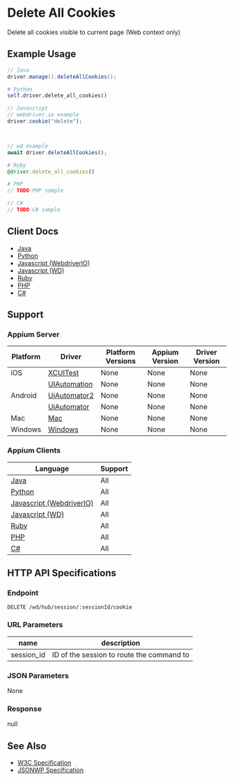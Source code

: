 # Delete All Cookies

Delete all cookies visible to current page (Web context only)
## Example Usage

```java
// Java
driver.manage().deleteAllCookies();

```

```python
# Python
self.driver.delete_all_cookies()

```

```javascript
// Javascript
// webdriver.io example
driver.cookie("delete");



// wd example
await driver.deleteAllCookies();

```

```ruby
# Ruby
@driver.delete_all_cookies()

```

```php
# PHP
// TODO PHP sample

```

```csharp
// C#
// TODO C# sample

```



## Client Docs

 * [Java](https://seleniumhq.github.io/selenium/docs/api/java/org/openqa/selenium/remote/RemoteWebDriver.RemoteWebDriverOptions.html#deleteAllCookies--) 
 * [Python](http://selenium-python.readthedocs.io/api.html#selenium.webdriver.remote.webdriver.WebDriver.delete_all_cookies) 
 * [Javascript (WebdriverIO)](http://webdriver.io/api/cookie/deleteCookie.html) 
 * [Javascript (WD)](https://github.com/admc/wd/blob/master/lib/commands.js#L1993) 
 * [Ruby](http://www.rubydoc.info/gems/selenium-webdriver/Selenium/WebDriver/Options:delete_all_cookies) 
 * [PHP](https://github.com/appium/php-client/) 
 * [C#](https://github.com/appium/appium-dotnet-driver/) 

## Support

### Appium Server

|Platform|Driver|Platform Versions|Appium Version|Driver Version|
|--------|----------------|------|--------------|--------------|
| iOS | [XCUITest](/docs/en/drivers/ios-xcuitest.md) | None | None | None |
|  | [UIAutomation](/docs/en/drivers/ios-uiautomation.md) | None | None | None |
| Android | [UiAutomator2](/docs/en/drivers/android-uiautomator2.md) | None | None | None |
|  | [UiAutomator](/docs/en/drivers/android-uiautomator.md) | None | None | None |
| Mac | [Mac](/docs/en/drivers/mac.md) | None | None | None |
| Windows | [Windows](/docs/en/drivers/windows.md) | None | None | None |

### Appium Clients 

|Language|Support|
|--------|-------|
|[Java](https://github.com/appium/java-client/releases/latest)| All |
|[Python](https://github.com/appium/python-client/releases/latest)| All |
|[Javascript (WebdriverIO)](http://webdriver.io/index.html)| All |
|[Javascript (WD)](https://github.com/admc/wd/releases/latest)| All |
|[Ruby](https://github.com/appium/ruby_lib/releases/latest)| All |
|[PHP](https://github.com/appium/php-client/releases/latest)| All |
|[C#](https://github.com/appium/appium-dotnet-driver/releases/latest)| All |

## HTTP API Specifications

### Endpoint

`DELETE /wd/hub/session/:sessionId/cookie`

### URL Parameters

|name|description|
|----|-----------|
|session_id|ID of the session to route the command to|

### JSON Parameters

None

### Response

null

## See Also

* [W3C Specification](https://www.w3.org/TR/webdriver/#dfn-delete-all-cookies)
* [JSONWP Specification](https://github.com/SeleniumHQ/selenium/wiki/JsonWireProtocol#delete-sessionsessionidcookie)
